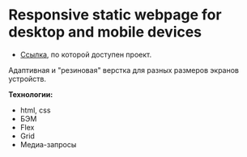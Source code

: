# Responsive static webpage for desktop and mobile devices

* [Ссылка](https://levvic.github.io/russian-travel/index.html), по которой доступен проект.

Адаптивная и "резиновая" верстка для разных размеров экранов устройств.

**Технологии:**
* html, css
* БЭМ
* Flex
* Grid
* Медиа-запросы 


